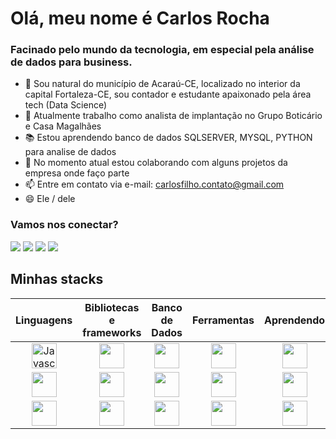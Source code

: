 <h1> Olá, meu nome é Carlos Rocha</h1>

<h3> Facinado pelo mundo da tecnologia, em especial pela análise de dados para business.</h3>

- 📍 Sou natural do município de Acaraú-CE, localizado no interior da capital Fortaleza-CE, sou contador e estudante apaixonado pela área tech (Data Science)
- 🏢 Atualmente trabalho como analista de implantação no Grupo Boticário e Casa Magalhães
- 📚 Estou aprendendo banco de dados  SQLSERVER, MYSQL, PYTHON para analise de dados
- 👯 No momento atual estou colaborando com alguns projetos da empresa onde faço parte
- 📫 Entre em contato via e-mail: carlosfilho.contato@gmail.com
- 😄 Ele / dele

### Vamos nos conectar? 

<div> 
<a href = "mailto:carlosfilho.contato@gmail.com"><img src="https://img.shields.io/badge/-Gmail-%23333?style=for-the-badge&logo=gmail&logoColor=white" target="_blank"></a>
<a href="https://www.linkedin.com/in/carlosrochadataanalystic/" target="_blank"><img src="https://img.shields.io/badge/-LinkedIn-%230077B5?style=for-the-badge&logo=linkedin&logoColor=white" target="_blank"></a> 
<a href="https://pt.stackoverflow.com/users/294912/carlos-rocha" target="_blank"><img src="https://img.shields.io/badge/Stack_Overflow-FE7A16?style=for-the-badge&logo=stack-overflow&logoColor=white" target="_blank"></a>
<a href="https://www.instagram.com/_carlosfilho_/" target="_blank"><img src="https://img.shields.io/badge/-Instagram-%23E4405F?style=for-the-badge&logo=instagram&logoColor=white" target="_blank"></a> 
</div>

<div id="minhas-stacks">
  <h2>Minhas stacks</h2>
   <table>
      <thead>
        <tr>
          <th>Linguagens</th>
          <th>Bibliotecas e frameworks</th>
          <th>Banco de Dados</th>
          <th>Ferramentas</th>
          <th>Aprendendo</th>
        </tr>
      </thead>
      <tbody>
         <tr align="center">
            <td><img src="https://cdn.jsdelivr.net/gh/devicons/devicon/icons/javascript/javascript-original.svg" height="40" title="Javascript" /></td>
            <td align="center"><img src="https://cdn.jsdelivr.net/gh/devicons/devicon/icons/jquery/jquery-original.svg" height="40" /></td>
            <td><img src="https://cdn.jsdelivr.net/gh/devicons/devicon/icons/oracle/oracle-original.svg" height="40" /></td>
            <td><img src="https://cdn.jsdelivr.net/gh/devicons/devicon/icons/figma/figma-original.svg" height="40" /></td>
            <td><img src="https://cdn.jsdelivr.net/gh/devicons/devicon/icons/react/react-original.svg" height="40" /></td>
         </tr>
         <tr align="center">
            <td><img src="https://cdn.jsdelivr.net/gh/devicons/devicon/icons/php/php-original.svg" height="40" /></td>
            <td><img src="https://cdn.jsdelivr.net/gh/devicons/devicon/icons/bootstrap/bootstrap-original.svg" height="40" /></td>
            <td><img src="https://cdn.jsdelivr.net/gh/devicons/devicon/icons/postgresql/postgresql-original.svg" height="40" /></td>
            <td><img src="https://cdn.jsdelivr.net/gh/devicons/devicon/icons/xd/xd-plain.svg" height="40" /></td>
            <td><img src="https://cdn.jsdelivr.net/gh/devicons/devicon/icons/angularjs/angularjs-original.svg" height="40" /></td>
         </tr>
         <tr align="center">
            <td><img src="https://cdn.jsdelivr.net/gh/devicons/devicon/icons/java/java-original.svg" height="40" /></td>
            <td><img src="https://cdn.jsdelivr.net/gh/devicons/devicon/icons/laravel/laravel-plain.svg" height="40" /></td>
            <td><img src="https://cdn.jsdelivr.net/gh/devicons/devicon/icons/mysql/mysql-original.svg" height="40" /></td>
            <td><img src="https://cdn.jsdelivr.net/gh/devicons/devicon/icons/photoshop/photoshop-plain.svg" height="40" /></td>
            <td><img src="https://cdn.jsdelivr.net/gh/devicons/devicon/icons/nodejs/nodejs-original.svg" height="40" /></td>
         </tr>
      </tbody>
   </table>
</div>
